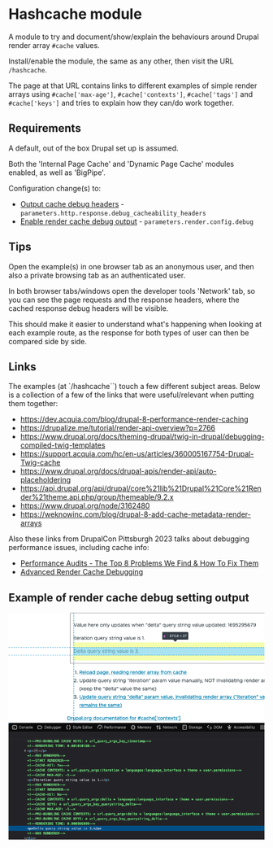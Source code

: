 # Hashcache module

A module to try and document/show/explain the behaviours around Drupal render array `#cache` values.

Install/enable the module, the same as any other, then visit the URL `/hashcache`.

The page at that URL contains links to different examples of simple render arrays using `#cache['max-age']`, `#cache['contexts']`, `#cache['tags']` and `#cache['keys']` and tries to explain how they can/do work together.

## Requirements

A default, out of the box Drupal set up is assumed.

Both the 'Internal Page Cache' and 'Dynamic Page Cache' modules enabled, as well as 'BigPipe'.

Configuration change(s) to:

- [Output cache debug headers](https://www.drupal.org/docs/8/api/responses/cacheableresponseinterface#debugging) - `parameters.http.response.debug_cacheability_headers`
- [Enable render cache debug output](https://www.drupal.org/node/3162480) - `parameters.render.config.debug`

## Tips

Open the example(s) in one browser tab as an anonymous user, and then also a private browsing tab as an authenticated user.

In both browser tabs/windows open the developer tools 'Network' tab, so you can see the page requests and the response headers, where the cached response debug headers will be visible.

This should make it easier to understand what's happening when looking at each example route, as the response for both types of user can then be compared side by side.

## Links

The examples (at `/hashcache``) touch a few different subject areas. Below is a collection of a few of the links that were useful/relevant when putting them together:

- https://dev.acquia.com/blog/drupal-8-performance-render-caching
- https://drupalize.me/tutorial/render-api-overview?p=2766
- https://www.drupal.org/docs/theming-drupal/twig-in-drupal/debugging-compiled-twig-templates
- https://support.acquia.com/hc/en-us/articles/360005167754-Drupal-Twig-cache
- https://www.drupal.org/docs/drupal-apis/render-api/auto-placeholdering
- https://api.drupal.org/api/drupal/core%21lib%21Drupal%21Core%21Render%21theme.api.php/group/themeable/9.2.x
- https://www.drupal.org/node/3162480
- https://weknowinc.com/blog/drupal-8-add-cache-metadata-render-arrays

Also these links from DrupalCon Pittsburgh 2023 talks about debugging performance issues, including cache info:

- [Performance Audits - The Top 8 Problems We Find & How To Fix Them](https://www.youtube.com/watch?v=-pBSXCzjGV8)
- [Advanced Render Cache Debugging](https://www.youtube.com/watch?v=OW0AQivO8Bw)

## Example of render cache debug setting output

![Browser console showing debug markup](images/render_cache_debug_output_example.png)